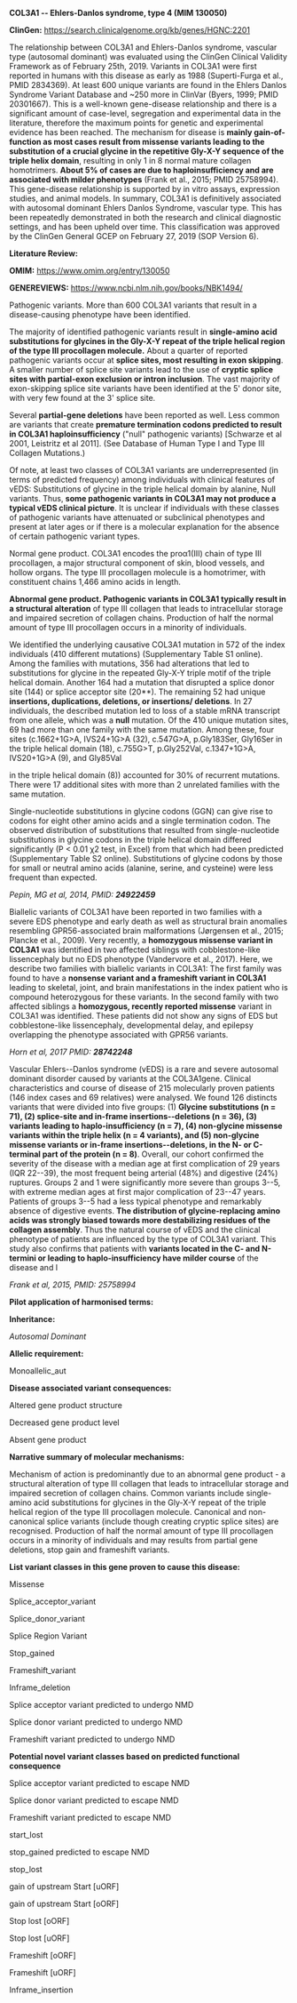**COL3A1 -- Ehlers-Danlos syndrome, type 4 (MIM 130050)**

**ClinGen:** https://search.clinicalgenome.org/kb/genes/HGNC:2201

The relationship between COL3A1 and Ehlers-Danlos syndrome, vascular
type (autosomal dominant) was evaluated using the ClinGen Clinical
Validity Framework as of February 25th, 2019. Variants in COL3A1 were
first reported in humans with this disease as early as 1988
(Superti-Furga et al., PMID 2834369). At least 600 unique variants are
found in the Ehlers Danlos Syndrome Variant Database and \~250 more in
ClinVar (Byers, 1999; PMID 20301667). This is a well-known gene-disease
relationship and there is a significant amount of case-level,
segregation and experimental data in the literature, therefore the
maximum points for genetic and experimental evidence has been reached.
The mechanism for disease is **mainly gain-of-function as most cases result from missense variants leading to the substitution of a crucial glycine in the repetitive Gly-X-Y sequence of the triple helix domain**, resulting in only 1 in 8 normal mature collagen homotrimers. **About 5% of cases are due to haploinsufficiency and are associated with milder phenotypes** (Frank et al., 2015; PMID 25758994). This gene-disease relationship is supported by in vitro assays, expression studies, and
animal models. In summary, COL3A1 is definitively associated with
autosomal dominant Ehlers Danlos Syndrome, vascular type. This has been
repeatedly demonstrated in both the research and clinical diagnostic
settings, and has been upheld over time. This classification was
approved by the ClinGen General GCEP on February 27, 2019 (SOP Version
6).

**Literature Review:**

**OMIM:** https://www.omim.org/entry/130050

**GENEREVIEWS:** https://www.ncbi.nlm.nih.gov/books/NBK1494/

Pathogenic variants. More than 600 COL3A1 variants that result in a disease-causing phenotype have been identified.

The majority of identified pathogenic variants result in **single-amino acid substitutions for glycines in the Gly-X-Y repeat of the triple helical region of the type III procollagen molecule.** About a quarter of reported pathogenic variants occur at **splice sites, most resulting in exon skipping**. A smaller number of splice site variants lead to the use of **cryptic splice sites with partial-exon exclusion or intron
inclusion**. The vast majority of exon-skipping splice site variants
have been identified at the 5\' donor site, with very few found at the
3\' splice site.

Several **partial-gene deletions** have been reported as well. Less
common are variants that create **premature termination codons predicted
to result in COL3A1 haploinsufficiency** (\"null\" pathogenic variants)
\[Schwarze et al 2001, Leistritz et al 2011\]. (See Database of Human
Type I and Type III Collagen Mutations.)

Of note, at least two classes of COL3A1 variants are underrepresented
(in terms of predicted frequency) among individuals with clinical
features of vEDS: Substitutions of glycine in the triple helical domain
by alanine, Null variants. Thus, **some pathogenic variants in COL3A1
may not produce a typical vEDS clinical picture**. It is unclear if
individuals with these classes of pathogenic variants have attenuated or
subclinical phenotypes and present at later ages or if there is a
molecular explanation for the absence of certain pathogenic variant
types.

Normal gene product. COL3A1 encodes the proα1(III) chain of type III
procollagen, a major structural component of skin, blood vessels, and
hollow organs. The type III procollagen molecule is a homotrimer, with
constituent chains 1,466 amino acids in length.

**Abnormal gene product. Pathogenic variants in COL3A1 typically result
in a structural alteration** of type III collagen that leads to
intracellular storage and impaired secretion of collagen chains.
Production of half the normal amount of type III procollagen occurs in
a minority of individuals.

We identified the underlying causative COL3A1 mutation in 572 of the
index individuals (410 different mutations) (Supplementary Table S1
online). Among the families with mutations, 356 had alterations that led
to substitutions for glycine in the repeated Gly-X-Y triple motif of the triple helical domain. Another 164 had a mutation that disrupted a splice donor site (144) or splice acceptor site (20**). The remaining 52 had unique **insertions, duplications, deletions, or insertions/ deletions**. In 27 individuals, the described mutation led to loss of a
stable mRNA transcript from one allele, which was a **null** mutation.
Of the 410 unique mutation sites, 69 had more than one family with the
same mutation. Among these, four sites (c.1662+1G\>A, IVS24+1G\>A (32),
c.547G\>A, p.Gly183Ser, Gly16Ser in the triple helical domain (18),
c.755G\>T, p.Gly252Val, c.1347+1G\>A, IVS20+1G\>A (9), and Gly85Val

in the triple helical domain (8)) accounted for 30% of recurrent
mutations. There were 17 additional sites with more than 2 unrelated
families with the same mutation.

Single-nucleotide substitutions in glycine codons (GGN) can give rise to
codons for eight other amino acids and a single termination codon. The
observed distribution of substitutions that resulted from
single-nucleotide substitutions in glycine codons in the triple helical
domain differed significantly (P \< 0.01 χ2 test, in Excel) from that
which had been predicted (Supplementary Table S2 online). Substitutions
of glycine codons by those for small or neutral amino acids (alanine,
serine, and cysteine) were less frequent than expected.

*Pepin, MG et al, 2014, PMID: **24922459***

Biallelic variants of COL3A1 have been reported in two families with a
severe EDS phenotype and early death as well as structural brain
anomalies resembling GPR56-associated brain malformations (Jørgensen et
al., 2015; Plancke et al., 2009). Very recently, a **homozygous missense
variant in COL3A1** was identified in two affected siblings with
cobblestone-like lissencephaly but no EDS phenotype (Vandervore et al.,
2017). Here, we describe two families with biallelic variants in COL3A1:
The first family was found to have a **nonsense variant and a frameshift
variant in COL3A1** leading to skeletal, joint, and brain manifestations
in the index patient who is compound heterozygous for these variants. In
the second family with two affected siblings a **homozygous, recently
reported missense** variant in COL3A1 was identified. These patients did
not show any signs of EDS but cobblestone-like lissencephaly,
developmental delay, and epilepsy overlapping the phenotype associated
with GPR56 variants.

*Horn et al, 2017 PMID: **28742248***

Vascular Ehlers--Danlos syndrome (vEDS) is a rare and severe autosomal
dominant disorder caused by variants at the COL3A1gene. Clinical
characteristics and course of disease of 215 molecularly proven patients
(146 index cases and 69 relatives) were analysed. We found 126 distincts
variants that were divided into five groups: (1) **Glycine substitutions
(n = 71), (2) splice-site and in-frame insertions--deletions (n = 36),
(3) variants leading to haplo-insufficiency (n = 7), (4) non-glycine
missense variants within the triple helix (n = 4 variants), and (5)
non-glycine missense variants or in-frame insertions--deletions, in the
N- or C-terminal part of the protein (n = 8)**. Overall, our cohort
confirmed the severity of the disease with a median age at first
complication of 29 years (IQR 22--39), the most frequent being arterial
(48%) and digestive (24%) ruptures. Groups 2 and 1 were significantly
more severe than groups 3--5, with extreme median ages at first major
complication of 23--47 years. Patients of groups 3--5 had a less typical
phenotype and remarkably absence of digestive events. **The distribution
of glycine-replacing amino acids was strongly biased towards more
destabilizing residues of the collagen assembly**. Thus the natural
course of vEDS and the clinical phenotype of patients are influenced by
the type of COL3A1 variant. This study also confirms that patients with
**variants located in the C- and N-termini or leading to
haplo-insufficiency have milder course** of the disease and l

*Frank et al, 2015, PMID: 25758994*

**Pilot application of harmonised terms:**

**Inheritance:**

*Autosomal Dominant*

**Allelic requirement:**

Monoallelic_aut    

**Disease associated variant consequences:**

Altered gene product structure

Decreased gene product level

Absent gene product

**Narrative summary of molecular mechanisms:**

Mechanism of action is predominantly due to an abnormal gene product - a structural alteration of type III collagen that leads to intracellular storage and impaired secretion of collagen chains. Common variants include single-amino acid substitutions for glycines in the Gly-X-Y repeat of the triple helical region of the type III procollagen molecule. Canonical and non-canonical splice variants (include though creating cryptic splice sites) are recognised. Production of half the normal amount of type III procollagen occurs in a minority of individuals and may results from partial gene deletions, stop gain and frameshift variants.

**List variant classes in this gene proven to cause this disease:**

Missense

Splice_acceptor_variant

Splice_donor_variant

Splice Region Variant

Stop_gained

Frameshift_variant

Inframe_deletion

Splice acceptor variant predicted to undergo NMD

Splice donor variant predicted to undergo NMD

Frameshift variant predicted to undergo NMD

**Potential novel variant classes based on predicted functional
consequence**

Splice acceptor variant predicted to escape NMD

Splice donor variant predicted to escape NMD

Frameshift variant predicted to escape NMD

start_lost

stop_gained predicted to escape NMD

stop_lost

gain of upstream Start \[uORF\]

gain of upstream Start \[oORF\]

Stop lost \[oORF\]

Stop lost \[uORF\]

Frameshift \[oORF\]

Frameshift \[uORF\]

Inframe_insertion
